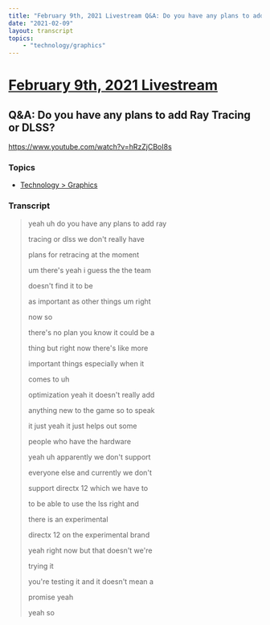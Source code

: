 ```yaml
---
title: "February 9th, 2021 Livestream Q&A: Do you have any plans to add Ray Tracing or DLSS?"
date: "2021-02-09"
layout: transcript
topics:
    - "technology/graphics"
---
```

# [February 9th, 2021 Livestream](../2021-02-09.md)
## Q&A: Do you have any plans to add Ray Tracing or DLSS?
https://www.youtube.com/watch?v=hRzZjCBoI8s

### Topics
* [Technology > Graphics](../topics/technology/graphics.md)

### Transcript

> yeah uh do you have any plans to add ray
> 
> tracing or dlss we don't really have
> 
> plans for retracing at the moment
> 
> um there's yeah i guess the the team
> 
> doesn't find it to be
> 
> as important as other things um right
> 
> now so
> 
> there's no plan you know it could be a
> 
> thing but right now there's like more
> 
> important things especially when it
> 
> comes to uh
> 
> optimization yeah it doesn't really add
> 
> anything new to the game so to speak
> 
> it just yeah it just helps out some
> 
> people who have the hardware
> 
> yeah uh apparently we don't support
> 
> everyone else and currently we don't
> 
> support directx 12 which we have to
> 
> to be able to use the lss right and
> 
> there is an experimental
> 
> directx 12 on the experimental brand
> 
> yeah right now but that doesn't we're
> 
> trying it
> 
> you're testing it and it doesn't mean a
> 
> promise yeah
> 
> yeah so
> 
